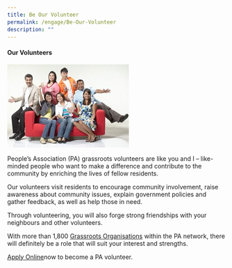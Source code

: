 ```yaml
---
title: Be Our Volunteer
permalink: /engage/Be-Our-Volunteer
description: ""
---
```

#### Our Volunteers

![](/images/our-volunteers_compressed.jpg)
 
People’s Association (PA) grassroots volunteers are like you and I – like-minded people who want to make a difference and contribute to the community by enriching the lives of fellow residents.

Our volunteers visit residents to encourage community involvement, raise awareness about community issues, explain government policies and gather feedback, as well as help those in need.

Through volunteering, you will also forge strong friendships with your neighbours and other volunteers.

With more than 1,800 [Grassroots Organisations]() within the PA network, there will definitely be a role that will suit your interest and strengths.

[Apply Online]()now to become a PA volunteer.